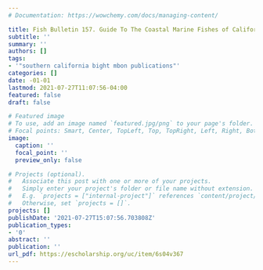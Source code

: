 ```yaml
---
# Documentation: https://wowchemy.com/docs/managing-content/

title: Fish Bulletin 157. Guide To The Coastal Marine Fishes of California
subtitle: ''
summary: ''
authors: []
tags:
- '"southern california bight mbon publications"'
categories: []
date: -01-01
lastmod: 2021-07-27T11:07:56-04:00
featured: false
draft: false

# Featured image
# To use, add an image named `featured.jpg/png` to your page's folder.
# Focal points: Smart, Center, TopLeft, Top, TopRight, Left, Right, BottomLeft, Bottom, BottomRight.
image:
  caption: ''
  focal_point: ''
  preview_only: false

# Projects (optional).
#   Associate this post with one or more of your projects.
#   Simply enter your project's folder or file name without extension.
#   E.g. `projects = ["internal-project"]` references `content/project/deep-learning/index.md`.
#   Otherwise, set `projects = []`.
projects: []
publishDate: '2021-07-27T15:07:56.703808Z'
publication_types:
- '0'
abstract: ''
publication: ''
url_pdf: https://escholarship.org/uc/item/6s04v367
---
```

